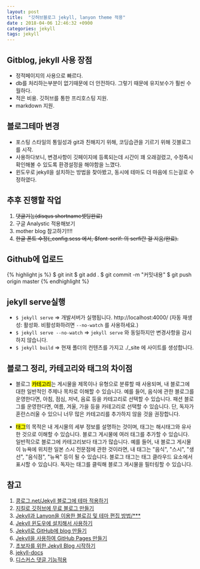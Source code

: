 ```yaml
---
layout: post
title:  "깃허브블로그 jekyll, lanyon theme 적용"
date : 2018-04-06 12:46:32 +0900
categories: jekyll
tags: jekyll
---
```


## Gitblog, jekyll 사용 장점
- 정적페이지의 사용으로 빠르다.
- db를 처리하는부분이 없기때문에 더 안전하다. 그렇기 때문에 유지보수가 훨씬 수월하다.
- 적은 비용. 깃허브를 통한 프리호스팅 지원.
- markdown 지원.

## 블로그테마 변경
- 포스팅 스타일의 통일성과 git과 친해지기 위해, 코딩습관을 기르기 위해 깃블로그를 시작.
- 사용하다보니, 변경사항이 깃페이지에 등록되는데 시간이 꽤 오래걸렸고, 수정즉시 확인해볼 수 있도록 환경설정을 해야함을 느꼈다.
- 윈도우로 jekyll을 설치하는 방법을 찾아봤고, 동시에 테마도 더 마음에 드는걸로 수정하였다. 

##  추후 진행할 작업
1. <del>댓글기능(disqus shortname셋팅완료)</del>
2. 구글 Analystic 적용해보기
3. mother blog 참고하기!!!! 
4. <del>한글 폰트 수정(_config.scss 에서, $font-serif: 의  serfi란 걸 지움/완료).</del>

## Github에 업로드
{% highlight js %}
    $ git init
    $ git add .
    $ git commit -m "커밋내용"
    $ git push origin master
{% endhighlight %}

## jekyll serve실행
- `$ jekyll serve` => 개발서버가 실행됩니다. http://localhost:4000/ (자동 재생성: 활성화. 비활성화하려면 `--no-watch` 를 사용하세요.)
- `$ jekyll serve --no-watch` => `jekyll serve` 와 동일하지만 변경사항을 감시하지 않습니다.
- `$ jekyll build` => 현재 폴더의 컨텐츠를 가지고 ./_site 에 사이트를 생성합니다.


##  블로그 정리, 카테고리와 태그의 차이점
- 블로그 <mark>카테고리</mark>는 게시물을 제목이나 유형으로 분류할 때 사용되며, 내 블로그에 대한 일반적인 주제나 목차로 이해할 수 있습니다. 예를 들어, 음식에 관한 블로그를 운영한다면, 아침, 점심, 저녁, 음료 등을 카테고리로 선택할 수 있습니다. 패션 블로그를 운영한다면, 여름, 겨울, 가을 등을 카테고리로 선택할 수 있습니다. 단, 독자가 혼란스러울 수 있으니 너무 많은 카테고리를 추가하지 않을 것을 권장합니다.

- <mark>태그</mark>의 목적은 내 게시물의 세부 정보를 설명하는 것이며, 태그는 해시태그와 유사한 것으로 이해할 수 있습니다. 블로그 게시물에 여러 태그를 추가할 수 있습니다. 일반적으로 블로그에 카테고리보다 태그가 많습니다. 
예를 들어, 내 블로그 게시물이 뉴욕에 위치한 일본 스시 전문점에 관한 것이라면, 내 태그는 "음식", "스시", "생선", "음식점", "뉴욕" 등이 될 수 있습니다.
블로그 태그는 태그 클라우드 요소에서 표시할 수 있습니다. 독자는 태그를 클릭해 블로그 게시물을 필터링할 수 있습니다.


## 참고
1. [콩로그.net/Jekyll 블로그에 테마 적용하기](http://my2kong.net/2016/07/07/jekyll-blogging-theme/)
2. [지킬로 깃허브에 무료 블로그 만들기](https://nolboo.kim/blog/2013/10/15/free-blog-with-github-jekyll/)
3. [Jekyll과 Lanyon을 이용한 블로깅 및 테마 편집 방법/***](https://minyoungjung.github.io/%ED%99%98%EA%B2%BD%EC%84%A4%EC%A0%95/%EB%B8%94%EB%A1%9C%EA%B7%B8/2017/05/31/lanyon-theme-customize/)
4. [Jekyll 윈도우에 설치해서 사용하기](http://tech.whatap.io/2015/09/11/install-jekyll-on-windows/)
5. [Jekyll로 GitHub에 blog 만들기](https://jamiekang.github.io/2017/04/28/blogging-on-github-with-jekyll/)
6. [Jekyll을 사용하여 GitHub Pages 만들기](http://blog.saltfactory.net/upgrade-github-pages-dependency-versions/)
7. [초보자를 위한 Jekyll Blog 시작하기](http://www.halryang.net/Jekyll-Blogging-For-Beginners/)
8. [jekyll-docs](http://jekyllrb-ko.github.io/docs/frontmatter/)
9. [디스커스 댓글 기능적용](https://blog.naver.com/skykbc/221124877511)